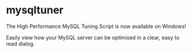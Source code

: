 mysqltuner
==========
The High Performance MySQL Tuning Script is now available on Windows!

Easily view how your MySQL server can be optimised in a clear, easy to read dialog.
